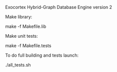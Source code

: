 Exocortex Hybrid-Graph Database Engine version 2

Make library:

make -f Makefile.lib

Make unit tests:

make -f Makefile.tests

To do full building and tests launch:

./all_tests.sh

